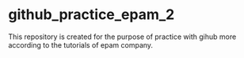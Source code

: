 # github_practice_epam_2
This repository is created for the purpose of practice with gihub more according to the tutorials of epam company.
